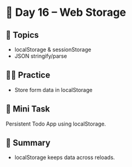 # 📘 Day 16 – Web Storage

## 📖 Topics
- localStorage & sessionStorage
- JSON stringify/parse

## 👨‍💻 Practice
- Store form data in localStorage

## 🚀 Mini Task
Persistent Todo App using localStorage.

## 🧠 Summary
- localStorage keeps data across reloads.
